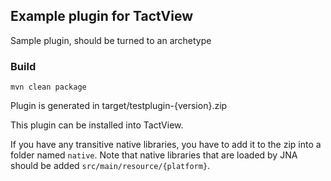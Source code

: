 ## Example plugin for TactView

Sample plugin, should be turned to an archetype

### Build

    mvn clean package

Plugin is generated in target/testplugin-{version}.zip

This plugin can be installed into TactView.

If you have any transitive native libraries, you have to add it to the zip into a folder named `native`.
Note that native libraries that are loaded by JNA should be added `src/main/resource/{platform}`.
